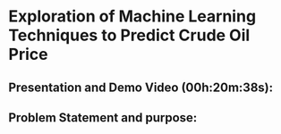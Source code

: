 # **Exploration of Machine Learning Techniques to Predict Crude Oil Price**

## **Presentation and Demo Video (00h:20m:38s):**

## **Problem Statement and purpose:**
